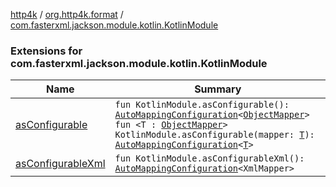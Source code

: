 [http4k](../../index.md) / [org.http4k.format](../index.md) / [com.fasterxml.jackson.module.kotlin.KotlinModule](./index.md)

### Extensions for com.fasterxml.jackson.module.kotlin.KotlinModule

| Name | Summary |
|---|---|
| [asConfigurable](as-configurable.md) | `fun KotlinModule.asConfigurable(): `[`AutoMappingConfiguration`](../-auto-mapping-configuration/index.md)`<`[`ObjectMapper`](https://fasterxml.github.io/jackson-databind/javadoc/2.10/com/fasterxml/jackson/databind/ObjectMapper.html)`>`<br>`fun <T : `[`ObjectMapper`](https://fasterxml.github.io/jackson-databind/javadoc/2.10/com/fasterxml/jackson/databind/ObjectMapper.html)`> KotlinModule.asConfigurable(mapper: `[`T`](as-configurable.md#T)`): `[`AutoMappingConfiguration`](../-auto-mapping-configuration/index.md)`<`[`T`](as-configurable.md#T)`>` |
| [asConfigurableXml](as-configurable-xml.md) | `fun KotlinModule.asConfigurableXml(): `[`AutoMappingConfiguration`](../-auto-mapping-configuration/index.md)`<XmlMapper>` |
